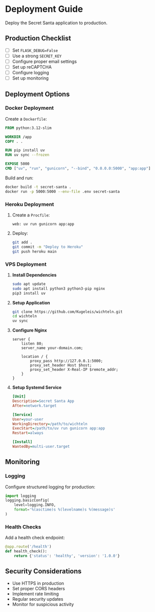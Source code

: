 # Deployment Guide

Deploy the Secret Santa application to production.

## Production Checklist

- [ ] Set `FLASK_DEBUG=False`
- [ ] Use a strong `SECRET_KEY`
- [ ] Configure proper email settings
- [ ] Set up reCAPTCHA
- [ ] Configure logging
- [ ] Set up monitoring

## Deployment Options

### Docker Deployment

Create a `Dockerfile`:

```dockerfile
FROM python:3.12-slim

WORKDIR /app
COPY . .

RUN pip install uv
RUN uv sync --frozen

EXPOSE 5000
CMD ["uv", "run", "gunicorn", "--bind", "0.0.0.0:5000", "app:app"]
```

Build and run:

```bash
docker build -t secret-santa .
docker run -p 5000:5000 --env-file .env secret-santa
```

### Heroku Deployment

1. Create a `Procfile`:
   ```
   web: uv run gunicorn app:app
   ```

2. Deploy:
   ```bash
   git add .
   git commit -m "Deploy to Heroku"
   git push heroku main
   ```

### VPS Deployment

1. **Install Dependencies**
   ```bash
   sudo apt update
   sudo apt install python3 python3-pip nginx
   pip3 install uv
   ```

2. **Setup Application**
   ```bash
   git clone https://github.com/Kugeleis/wichteln.git
   cd wichteln
   uv sync
   ```

3. **Configure Nginx**
   ```nginx
   server {
       listen 80;
       server_name your-domain.com;

       location / {
           proxy_pass http://127.0.0.1:5000;
           proxy_set_header Host $host;
           proxy_set_header X-Real-IP $remote_addr;
       }
   }
   ```

4. **Setup Systemd Service**
   ```ini
   [Unit]
   Description=Secret Santa App
   After=network.target

   [Service]
   User=your-user
   WorkingDirectory=/path/to/wichteln
   ExecStart=/path/to/uv run gunicorn app:app
   Restart=always

   [Install]
   WantedBy=multi-user.target
   ```

## Monitoring

### Logging

Configure structured logging for production:

```python
import logging
logging.basicConfig(
    level=logging.INFO,
    format='%(asctime)s %(levelname)s %(message)s'
)
```

### Health Checks

Add a health check endpoint:

```python
@app.route('/health')
def health_check():
    return {'status': 'healthy', 'version': '1.0.0'}
```

## Security Considerations

- Use HTTPS in production
- Set proper CORS headers
- Implement rate limiting
- Regular security updates
- Monitor for suspicious activity
